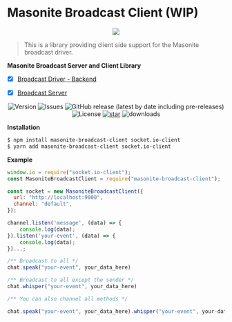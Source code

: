 # Masonite Broadcast Client (WIP)

<p align="center">
    <img src="https://banners.beyondco.de/Masonite%20Broadcast%20Client.png?theme=light&packageManager=yarn+add&packageName=masonite-broadcast-client&pattern=charlieBrown&style=style_2&description=Broadcast+client+for+masonite+framework.&md=1&showWatermark=1&fontSize=100px&images=adjustments&widths=50&heights=50">
</p>


> This is a library providing client side support for the Masonite broadcast driver.

**Masonite Broadcast Server and Client Library**
- [x] [Broadcast Driver - Backend](https://github.com/py-package/masonite-socketio-driver)
- [x] [Broadcast Server](https://github.com/py-package/masonite-broadcast-server)


<p align="center">
  <img alt="Version" src="https://img.shields.io/npm/v/masonite-broadcast-client">
  <img alt="Issues" src="https://img.shields.io/github/issues/py-package/masonite-broadcast-client">
  <img alt="GitHub release (latest by date including pre-releases)" src="https://img.shields.io/github/v/release/py-package/masonite-broadcast-client">
  <img alt="License" src="https://img.shields.io/github/license/py-package/masonite-broadcast-client">
  <a href="https://github.com/py-package/masonite-broadcast-client/stargazers"><img alt="star" src="https://img.shields.io/github/stars/py-package/masonite-broadcast-client" /></a>
  <img alt="downloads" src="https://img.shields.io/npm/dm/masonite-broadcast-client" />
</p>

**Installation**

```sh
$ npm install masonite-broadcast-client socket.io-client
$ yarn add masonite-broadcast-client socket.io-client
```

**Example**

```js
window.io = require("socket.io-client");
const MasoniteBroadcastClient = require("masonite-broadcast-client");

const socket = new MasoniteBroadcastClient({
  url: "http://localhost:9000",
  channel: "default",
});

channel.listen('message', (data) => {
    console.log(data);
}).listen('your-event', (data) => {
    console.log(data);
})...;

/** Broadcast to all */
chat.speak("your-event", your_data_here)

/** Broadcast to all except the sender */
chat.whisper("your-event", your_data_here)

/** You can also channel all methods */

chat.speak("your-event", your_data_here).whisper("your-event", your-data_here);

```